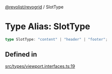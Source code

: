 [@revolist/revogrid](README.md) / SlotType

# Type Alias: SlotType

```ts
type SlotType: "content" | "header" | "footer";
```

## Defined in

[src/types/viewport.interfaces.ts:19](https://github.com/revolist/revogrid/blob/7eb028636fe9635cf32f3cf0775076c9e2dde053/src/types/viewport.interfaces.ts#L19)
